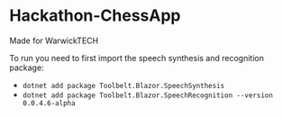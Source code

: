# Hackathon-ChessApp
Made for WarwickTECH

To run you need to first import the speech synthesis and recognition package:

- <code>dotnet add package Toolbelt.Blazor.SpeechSynthesis</code>
- <code>dotnet add package Toolbelt.Blazor.SpeechRecognition --version 0.0.4.6-alpha</code>
